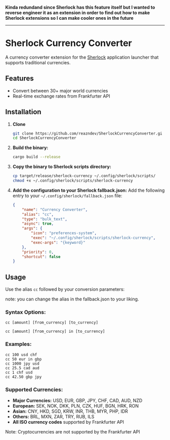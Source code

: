 **Kinda redundand since Sherlock has this feature itself but I wanted to reverse engineer it as an extension in order to find out how to make Sherlock extensions so I can make cooler ones in the future**

---

# Sherlock Currency Converter

A currency converter extension for the [Sherlock](https://github.com/Skxxtz/sherlock) application launcher that supports traditional currencies.

## Features

- Convert between 30+ major world currencies
- Real-time exchange rates from Frankfurter API

## Installation


1. **Clone**
   ```bash
   git clone https://github.com/reazndev/SherlockCurrencyConverter.gi
   cd SherlockCurrencyConverter
   ```
   
2. **Build the binary:**
   ```bash
   cargo build --release
   ```

3. **Copy the binary to Sherlock scripts directory:**
   ```bash
   cp target/release/sherlock-currency ~/.config/sherlock/scripts/
   chmod +x ~/.config/sherlock/scripts/sherlock-currency
   ```

4. **Add the configuration to your Sherlock fallback.json:**
   Add the following entry to your `~/.config/sherlock/fallback.json` file:
   ```json
   {
       "name": "Currency Converter",
       "alias": "cc",
       "type": "bulk_text",
       "async": true,
       "args": {
           "icon": "preferences-system",
           "exec": "~/.config/sherlock/scripts/sherlock-currency",
           "exec-args": "{keyword}"
       },
       "priority": 0,
       "shortcut": false
   }
   ```

## Usage

Use the alias `cc` followed by your conversion parameters:

note: you can change the alias in the fallback.json to your liking.

### Syntax Options:
`cc [amount] [from_currency] [to_currency]`

`cc [amount] [from_currency] in [to_currency]`

### Examples:
```
cc 100 usd chf
cc 50 eur in gbp
cc 1000 jpy usd
cc 25.5 cad aud
cc 1 chf usd
cc 42.50 gbp jpy
```

### Supported Currencies:
- **Major Currencies:** USD, EUR, GBP, JPY, CHF, CAD, AUD, NZD
- **European:** SEK, NOK, DKK, PLN, CZK, HUF, BGN, HRK, RON
- **Asian:** CNY, HKD, SGD, KRW, INR, THB, MYR, PHP, IDR
- **Others:** BRL, MXN, ZAR, TRY, RUB, ILS
- **All ISO currency codes** supported by Frankfurter API

Note: Cryptocurrencies are not supported by the Frankfurter API

